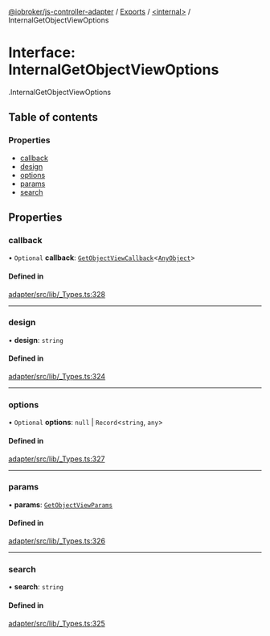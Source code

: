 [@iobroker/js-controller-adapter](../README.md) / [Exports](../modules.md) / [<internal\>](../modules/internal_.md) / InternalGetObjectViewOptions

# Interface: InternalGetObjectViewOptions

[<internal>](../modules/internal_.md).InternalGetObjectViewOptions

## Table of contents

### Properties

- [callback](internal_.InternalGetObjectViewOptions.md#callback)
- [design](internal_.InternalGetObjectViewOptions.md#design)
- [options](internal_.InternalGetObjectViewOptions.md#options)
- [params](internal_.InternalGetObjectViewOptions.md#params)
- [search](internal_.InternalGetObjectViewOptions.md#search)

## Properties

### callback

• `Optional` **callback**: [`GetObjectViewCallback`](../modules/internal_.md#getobjectviewcallback)<[`AnyObject`](../modules/internal_.md#anyobject)\>

#### Defined in

[adapter/src/lib/_Types.ts:328](https://github.com/ioBroker/ioBroker.js-controller/blob/af5992c0/packages/adapter/src/lib/_Types.ts#L328)

___

### design

• **design**: `string`

#### Defined in

[adapter/src/lib/_Types.ts:324](https://github.com/ioBroker/ioBroker.js-controller/blob/af5992c0/packages/adapter/src/lib/_Types.ts#L324)

___

### options

• `Optional` **options**: ``null`` \| `Record`<`string`, `any`\>

#### Defined in

[adapter/src/lib/_Types.ts:327](https://github.com/ioBroker/ioBroker.js-controller/blob/af5992c0/packages/adapter/src/lib/_Types.ts#L327)

___

### params

• **params**: [`GetObjectViewParams`](internal_.GetObjectViewParams.md)

#### Defined in

[adapter/src/lib/_Types.ts:326](https://github.com/ioBroker/ioBroker.js-controller/blob/af5992c0/packages/adapter/src/lib/_Types.ts#L326)

___

### search

• **search**: `string`

#### Defined in

[adapter/src/lib/_Types.ts:325](https://github.com/ioBroker/ioBroker.js-controller/blob/af5992c0/packages/adapter/src/lib/_Types.ts#L325)
